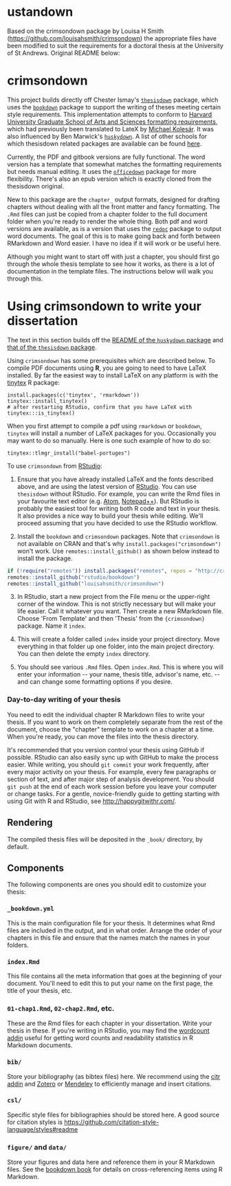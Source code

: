 # ustandown

Based on the crimsondown package by Louisa H Smith (https://github.com/louisahsmith/crimsondown) the appropriate files have been modified to suit the requirements for a doctoral thesis at the University of St Andrews. Original README below:

# crimsondown

This project builds directly off Chester Ismay's [`thesisdown`](https://github.com/ismayc/thesisdown) package, which uses the [`bookdown`](https://github.com/rstudio/bookdown) package to support the writing of theses meeting certain style requirements. This implementation attempts to conform to [Harvard University Graduate School of Arts and Sciences formatting requirements](https://gsas.harvard.edu/degree-requirements/dissertations/formatting-your-dissertation), which had previously been translated to LateX by [Michael Kolesár](https://github.com/kolesarm/harvard-gsas-thesis). It was also influenced by Ben Marwick's [`huskydown`](https://github.com/benmarwick/huskydown). A list of other schools for which thesisdown related packages are available can be found [here](https://github.com/ismayc/thesisdown#customizing-thesisdown-to-your-institution).

Currently, the PDF and gitbook versions are fully functional.  The word version has a template that somewhat matches the formatting requirements but needs manual editing. It uses the [`officedown`]() package for more flexibility. There's also an epub version which is exactly cloned from the thesisdown original.

New to this package are the `chapter_` output formats, designed for drafting chapters without dealing with all the front matter and fancy formatting. The `.Rmd` files can just be copied from a chapter folder to the full document folder when you're ready to render the whole thing. Both pdf and word versions are available, as is a version that uses the [`redoc`](https://noamross.github.io/redoc/) package to output word documents. The goal of this is to make going back and forth between RMarkdown and Word easier. I have no idea if it will work or be useful here. 

Although you might want to start off with just a chapter, you should first go through the whole thesis template to see how it works, as there is a lot of documentation in the template files. The instructions below will walk you through this. 

# Using crimsondown to write your dissertation

The text in this section builds off the [README of the `huskydown` package](https://github.com/benmarwick/huskydown/blob/master/README.md) and [that of the `thesisdown` package](https://github.com/ismayc/thesisdown/blob/master/README.md).

Using `crimsondown` has some prerequisites which are described below. To compile PDF documents using **R**, you are going to need to have LaTeX installed. By far the easiest way to install LaTeX on any platform is with the [tinytex](https://yihui.name/tinytex/) R package:

```{r}
install.packages(c('tinytex', 'rmarkdown'))
tinytex::install_tinytex()
# after restarting RStudio, confirm that you have LaTeX with 
tinytex:::is_tinytex() 
```

When you first attempt to compile a pdf using `rmarkdown` or `bookdown`, `tinytex` will install a number of LaTeX packages for you. Occasionally you may want to do so manually. Here is one such example of how to do so:

```{r}
tinytex::tlmgr_install("babel-portuges")
```

To use `crimsondown` from [RStudio](http://www.rstudio.com/products/rstudio/download/):

1) Ensure that you have already installed LaTeX and the fonts described above, and are using the latest version of [RStudio](http://www.rstudio.com/products/rstudio/download/). You can use `thesisdown` without RStudio. For example, you can write the Rmd files in your favourite text editor (e.g. [Atom](https://atom.io/), [Notepad++](https://notepad-plus-plus.org/)). But RStudio is probably the easiest tool for writing both R code and text in your thesis. It also provides a nice way to build your thesis while editing. We'll proceed assuming that you have decided to use the RStudio workflow.

2) Install the `bookdown` and `crimsondown` packages. Note that `crimsondown` is not available on CRAN and that's why `install.packages("crimsondown")` won't work. Use `remotes::install_github()` as shown below instead to install the package.

```r
if (!require("remotes")) install.packages("remotes", repos = "http://cran.rstudio.org")
remotes::install_github("rstudio/bookdown")
remotes::install_github("louisahsmith/crimsondown")
```

3) In RStudio, start a new project from the File menu or the upper-right corner of the window. This is not strictly necessary but will make your life easier. Call it whatever you want. Then create a new RMarkdown file. Choose 'From Template' and then 'Thesis' from the `{crimsondown}` package. Name it `index`.

4. This will create a folder called `index` inside your project directory. Move everything in that folder up one folder, into the main project directory. You can then delete the empty `index` directory.

5. You should see various `.Rmd` files. Open `index.Rmd`. This is where you will enter your information -- your name, thesis title, advisor's name, etc. -- and can change some formatting options if you desire. 


### Day-to-day writing of your thesis 

You need to edit the individual chapter R Markdown files to write your thesis. If you want to work on them completely separate from the rest of the document, choose the "chapter" template to work on a chapter at a time. When you're ready, you can move the files into the thesis directory.

It's recommended that you version control your thesis using GitHub if possible. RStudio can also easily sync up with GitHub to make the process easier. While writing, you should `git commit` your work frequently, after every major activity on your thesis. For example, every few paragraphs or section of text, and after major step of analysis development. You should `git push` at the end of each work session before you leave your computer or change tasks. For a gentle, novice-friendly guide to getting starting with using Git with R and RStudio, see <http://happygitwithr.com/>.

## Rendering

The compiled thesis files will be deposited in the `_book/` directory, by default.

## Components

The following components are ones you should edit to customize your thesis:

### `_bookdown.yml`

This is the main configuration file for your thesis. It determines what Rmd files are included in the output, and in what order. Arrange the order of your chapters in this file and ensure that the names match the names in your folders. 

### `index.Rmd`

This file contains all the meta information that goes at the beginning of your
document. You'll need to edit this to put your name on the first page, the title of your thesis, etc.

### `01-chap1.Rmd`, `02-chap2.Rmd`, etc.

These are the Rmd files for each chapter in your dissertation. Write your thesis in these. If you're writing in RStudio, you may find the [wordcount addin](https://github.com/benmarwick/wordcountaddin) useful for getting word counts and readability statistics in R Markdown documents.

### `bib/`

Store your bibliography (as bibtex files) here. We recommend using the [citr addin](https://github.com/crsh/citr) and [Zotero](https://www.zotero.org/) or [Mendeley](https://www.mendeley.com/) to efficiently manage and insert citations. 

### `csl/`

Specific style files for bibliographies should be stored here. A good source for
citation styles is https://github.com/citation-style-language/styles#readme

### `figure/` and `data/`

Store your figures and data here and reference them in your R Markdown files. See the [bookdown book](https://bookdown.org/yihui/bookdown/) for details on cross-referencing items using R Markdown.
